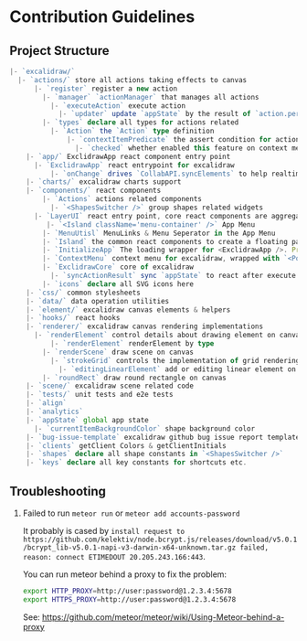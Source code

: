 # Contribution Guidelines

## Project Structure

```typescript
|- `excalidraw/`
  |- `actions/` store all actions taking effects to canvas
	  |- `register` register a new action
		|- `manager` `actionManager` that manages all actions
		  |- `executeAction` execute action
			|- `updater` update `appState` by the result of `action.perform`
		|- `types` declare all types for actions related
		  |- `Action` the `Action` type definition
			  |- `contextItemPredicate` the assert condition for action to be displayed on context menu
				|- `checked` whether enabled this feature on context menu
	|- `app/` ExclidrawApp react component entry point
	  |- `ExclidrawApp` react entrypoint for excalidraw
		  |- `onChange` drives `CollabAPI.syncElements` to help realtime synchronization work
	|- `charts/` excalidraw charts support
	|- `components/` react components
		|- `Actions` actions related components
		  |- `<ShapesSwitcher />` group shapes related widgets
	  |- `LayerUI` react entry point, core react components are aggregated here
	     |- `<Island className='menu-container' />` App Menu
		|- `MenuUtisl` MenuLinks & Menu Seperator in the App Menu
		|- `Island` the common react components to create a floating panel, aka "island"
		|- `InitializeApp` The loading wrapper for <ExclidrawApp />. Presents <LoadingMessage /> if `i18n` is not ready.
		|- `ContextMenu` context menu for excalidraw, wrapped with `<Popover />`.
		|- `ExclidrawCore` core of excalidraw
		  |- `syncActionResult` sync `appState` to react after execute actions
		|- `icons` declare all SVG icons here
	|- `css/` common stylesheets
	|- `data/` data operation utilities
	|- `element/` excalidraw canvas elements & helpers
	|- `hooks/` react hooks
	|- `renderer/` excalidraw canvas rendering implementations
	  |- `renderElement` control details about drawing element on canvas
		  |- `renderElement` renderElement by type
		|- `renderScene` draw scene on canvas
		  |- `strokeGrid` controls the implementation of grid rendering
			|- `editingLinearElement` add or editing linear element on canvas
		|- `roundRect` draw round rectangle on canvas
	|- `scene/` excalidraw scene related code
	|- `tests/` unit tests and e2e tests
	|- `align`
	|- `analytics`
	|- `appState` global app state
	  |- `currentItemBackgroundColor` shape background color
	|- `bug-issue-template` excalidraw github bug issue report template
	|- `clients` getClient Colors & getClientInitials
	|- `shapes` declare all shape constants in `<ShapesSwitcher />`
	|- `keys` declare all key constants for shortcuts etc.
```

## Troubleshooting

1. Failed to run `meteor run` or `meteor add accounts-password`

   It probably is cased by `install request to https://github.com/kelektiv/node.bcrypt.js/releases/download/v5.0.1/bcrypt_lib-v5.0.1-napi-v3-darwin-x64-unknown.tar.gz failed, reason: connect ETIMEDOUT 20.205.243.166:443`.

   You can run meteor behind a proxy to fix the problem:

   ```bash
   export HTTP_PROXY=http://user:password@1.2.3.4:5678
   export HTTPS_PROXY=http://user:password@1.2.3.4:5678
   ```

   See: https://github.com/meteor/meteor/wiki/Using-Meteor-behind-a-proxy
